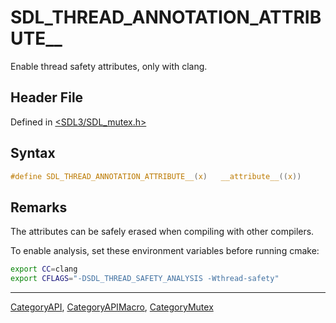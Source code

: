 # SDL_THREAD_ANNOTATION_ATTRIBUTE__

Enable thread safety attributes, only with clang.

## Header File

Defined in [<SDL3/SDL_mutex.h>](https://github.com/libsdl-org/SDL/blob/main/include/SDL3/SDL_mutex.h)

## Syntax

```c
#define SDL_THREAD_ANNOTATION_ATTRIBUTE__(x)   __attribute__((x))
```

## Remarks

The attributes can be safely erased when compiling with other compilers.

To enable analysis, set these environment variables before running cmake:

```bash
export CC=clang
export CFLAGS="-DSDL_THREAD_SAFETY_ANALYSIS -Wthread-safety"
```





----
[CategoryAPI](CategoryAPI), [CategoryAPIMacro](CategoryAPIMacro), [CategoryMutex](CategoryMutex)

